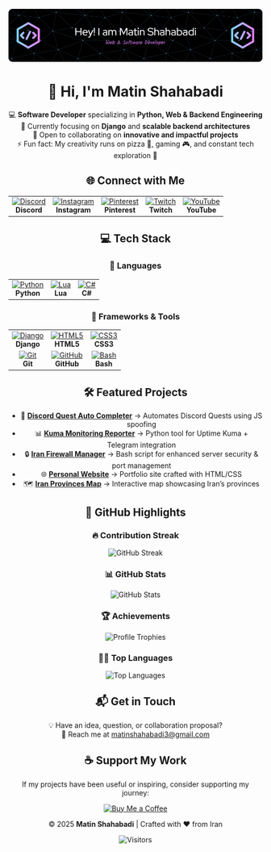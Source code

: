 <div align="center">

![Banner](https://github.com/power0matin/power0matin/blob/main/github-header-image.png?raw=true)

# 👋 Hi, I'm **Matin Shahabadi**

💻 **Software Developer** specializing in **Python, Web & Backend Engineering**  
🌱 Currently focusing on **Django** and **scalable backend architectures**  
🤝 Open to collaborating on **innovative and impactful projects**  
⚡ Fun fact: My creativity runs on pizza 🍕, gaming 🎮, and constant tech exploration 🚀  


## 🌐 Connect with Me  

<table align="center">
  <tr>
    <td align="center">
      <a href="https://discord.gg/gGzEK7AHYE">
        <img src="https://cdn.simpleicons.org/discord/5865F2" width="42" alt="Discord"/>
      </a><br/>
      <b>Discord</b>
    </td>
    <td align="center">
      <a href="https://instagram.com/powermatin">
        <img src="https://cdn.simpleicons.org/instagram/E4405F" width="42" alt="Instagram"/>
      </a><br/>
      <b>Instagram</b>
    </td>
    <td align="center">
      <a href="https://pinterest.com/matinshahabadi3">
        <img src="https://cdn.simpleicons.org/pinterest/BD081C" width="42" alt="Pinterest"/>
      </a><br/>
      <b>Pinterest</b>
    </td>
    <td align="center">
      <a href="https://twitch.tv/powermatin">
        <img src="https://cdn.simpleicons.org/twitch/9146FF" width="42" alt="Twitch"/>
      </a><br/>
      <b>Twitch</b>
    </td>
    <td align="center">
      <a href="https://youtube.com/@powermatin">
        <img src="https://cdn.simpleicons.org/youtube/FF0000" width="42" alt="YouTube"/>
      </a><br/>
      <b>YouTube</b>
    </td>
  </tr>
</table>


## 💻 Tech Stack

### 🔹 Languages
<table align="center">
  <tr>
    <td align="center">
      <a href="https://www.python.org/">
        <img src="https://skillicons.dev/icons?i=python" width="42" alt="Python"/>
      </a><br/>
      <b>Python</b>
    </td>
    <td align="center">
      <a href="https://www.lua.org/">
        <img src="https://skillicons.dev/icons?i=lua" width="42" alt="Lua"/>
      </a><br/>
      <b>Lua</b>
    </td>
    <td align="center">
      <a href="https://learn.microsoft.com/dotnet/csharp/">
        <img src="https://skillicons.dev/icons?i=cs" width="42" alt="C#"/>
      </a><br/>
      <b>C#</b>
    </td>
  </tr>
</table>

### 🔹 Frameworks & Tools
<table align="center">
  <tr>
    <td align="center">
      <a href="https://www.djangoproject.com/">
        <img src="https://skillicons.dev/icons?i=django" width="42" alt="Django"/>
      </a><br/>
      <b>Django</b>
    </td>
    <td align="center">
      <a href="https://developer.mozilla.org/docs/Web/HTML">
        <img src="https://skillicons.dev/icons?i=html" width="42" alt="HTML5"/>
      </a><br/>
      <b>HTML5</b>
    </td>
    <td align="center">
      <a href="https://developer.mozilla.org/docs/Web/CSS">
        <img src="https://skillicons.dev/icons?i=css" width="42" alt="CSS3"/>
      </a><br/>
      <b>CSS3</b>
    </td>
  </tr>
  <tr>
    <td align="center">
      <a href="https://git-scm.com/">
        <img src="https://skillicons.dev/icons?i=git" width="42" alt="Git"/>
      </a><br/>
      <b>Git</b>
    </td>
    <td align="center">
      <a href="https://github.com/">
        <img src="https://skillicons.dev/icons?i=github" width="42" alt="GitHub"/>
      </a><br/>
      <b>GitHub</b>
    </td>
    <td align="center">
      <a href="https://www.gnu.org/software/bash/">
        <img src="https://skillicons.dev/icons?i=bash" width="42" alt="Bash"/>
      </a><br/>
      <b>Bash</b>
    </td>
  </tr>
</table>



## 🛠️ Featured Projects

- 🚀 **[Discord Quest Auto Completer](https://github.com/power0matin/discord-quest-auto-completer)** → Automates Discord Quests using JS spoofing  
- 📊 **[Kuma Monitoring Reporter](https://github.com/power0matin/kuma-monitoring-reporter)** → Python tool for Uptime Kuma + Telegram integration  
- 🔒 **[Iran Firewall Manager](https://github.com/power0matin/Iran-Firewall-Manager)** → Bash script for enhanced server security & port management  
- 🌐 **[Personal Website](https://github.com/power0matin/personal_website)** → Portfolio site crafted with HTML/CSS  
- 🗺️ **[Iran Provinces Map](https://github.com/power0matin/iran-provinces)** → Interactive map showcasing Iran’s provinces  


## 🚀 GitHub Highlights

<!--
### 📊 Developer Metrics
<img src="./metrics.svg" alt="GitHub Metrics" />
-->

### 🔥 Contribution Streak
![GitHub Streak](https://streak-stats.demolab.com/?user=power0matin&theme=tokyonight&hide_border=true)

### 📊 GitHub Stats
![GitHub Stats](https://github-readme-stats.vercel.app/api?username=power0matin&show_icons=true&theme=tokyonight&hide_border=true&count_private=true&include_all_commits=true)

### 🏆 Achievements
![Profile Trophies](https://github-profile-trophy.vercel.app/?username=power0matin&theme=tokyonight&no-frame=true&margin-w=15&margin-h=15)

### 🧑‍💻 Top Languages
![Top Languages](https://github-readme-stats.vercel.app/api/top-langs/?username=power0matin&layout=compact&theme=tokyonight&hide_border=true&langs_count=8)

<!-- Optional contribution graph
### 🐍 Contribution Graph
<picture>
  <source media="(prefers-color-scheme: dark)" srcset="https://raw.githubusercontent.com/power0matin/power0matin/output/github-contribution-grid-snake-dark.svg" />
  <source media="(prefers-color-scheme: light)" srcset="https://raw.githubusercontent.com/power0matin/power0matin/output/github-contribution-grid-snake.svg" />
  <img alt="github contribution grid snake animation" src="https://raw.githubusercontent.com/power0matin/power0matin/output/github-contribution-grid-snake.svg" />
</picture>
-->


## 📬 Get in Touch

💡 Have an idea, question, or collaboration proposal?  
📧 Reach me at [matinshahabadi3@gmail.com](mailto:matinshahabadi3@gmail.com)


## ☕ Support My Work

If my projects have been useful or inspiring, consider supporting my journey:  

<a href="https://www.coffeebede.com/powermatin" target="_blank" rel="noopener noreferrer">
  <img src="https://coffeebede.ir/DashboardTemplateV2/app-assets/images/banner/default-yellow.svg" alt="Buy Me a Coffee" width="360" />
</a>


© 2025 **Matin Shahabadi** | Crafted with ❤️ from Iran

![Visitors](https://komarev.com/ghpvc/?username=power0matin&label=Profile%20Views&color=0e75b6&style=flat)

</div>
